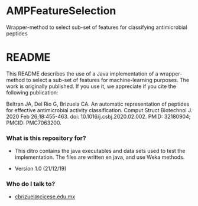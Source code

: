 # AMPFeatureSelection
Wrapper-method to select sub-set of features for classifying antimicrobial peptides
# README #

This README describes the use of a Java implementation of a wrapper-method to select a sub-set of features for machine-learning purposes.
The work is originally published. If you use it, we appreciate if you cite the following publication:

Beltran JA, Del Rio G, Brizuela CA. An automatic representation of peptides for effective antimicrobial activity classification. Comput Struct Biotechnol J. 2020 Feb 26;18:455-463. doi: 10.1016/j.csbj.2020.02.002. PMID: 32180904; PMCID: PMC7063200.

### What is this repository for? ###

* This ditro contains the java executables and data sets used to test the implementation. The files are written en java, and use Weka methods.

* Version 1.0 (21/12/19)


### Who do I talk to? ###

* cbrizuel@cicese.edu.mx
